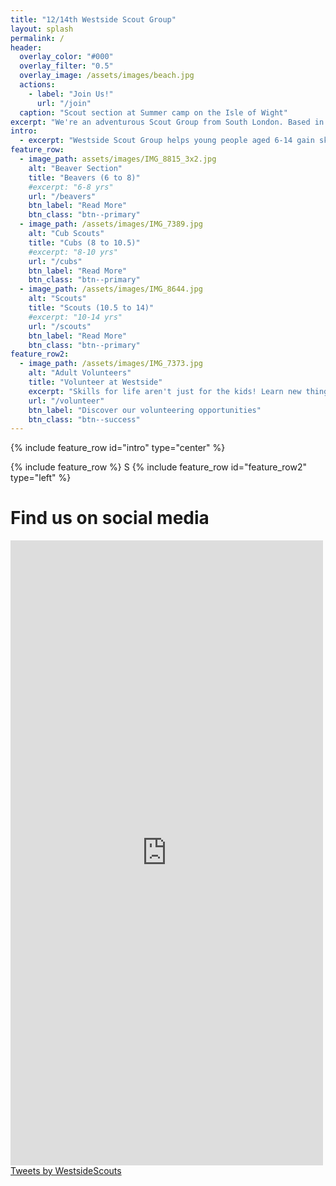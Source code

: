```yaml
---
title: "12/14th Westside Scout Group"
layout: splash
permalink: /
header:
  overlay_color: "#000"
  overlay_filter: "0.5"
  overlay_image: /assets/images/beach.jpg
  actions:
    - label: "Join Us!"
      url: "/join"
  caption: "Scout section at Summer camp on the Isle of Wight"
excerpt: "We're an adventurous Scout Group from South London. Based in Balham, we've been going strong for over a century!"
intro: 
  - excerpt: "Westside Scout Group helps young people aged 6-14 gain skills for life."
feature_row:
  - image_path: assets/images/IMG_8815_3x2.jpg
    alt: "Beaver Section"
    title: "Beavers (6 to 8)"
    #excerpt: "6-8 yrs"
    url: "/beavers"
    btn_label: "Read More"
    btn_class: "btn--primary"
  - image_path: /assets/images/IMG_7389.jpg
    alt: "Cub Scouts"
    title: "Cubs (8 to 10.5)"
    #excerpt: "8-10 yrs"
    url: "/cubs"
    btn_label: "Read More"
    btn_class: "btn--primary"
  - image_path: /assets/images/IMG_8644.jpg
    alt: "Scouts"
    title: "Scouts (10.5 to 14)"
    #excerpt: "10-14 yrs"
    url: "/scouts"
    btn_label: "Read More"
    btn_class: "btn--primary"
feature_row2:
  - image_path: /assets/images/IMG_7373.jpg
    alt: "Adult Volunteers"
    title: "Volunteer at Westside"
    excerpt: "Skills for life aren't just for the kids! Learn new things while having fun by joining the team, with flexible opportunities available."
    url: "/volunteer"
    btn_label: "Discover our volunteering opportunities"
    btn_class: "btn--success"
---
```


{% include feature_row id="intro" type="center" %}

{% include feature_row %}
S
{% include feature_row id="feature_row2" type="left" %}

# Find us on social media
<iframe src='https://www.juicer.io/api/feeds/westsidescoutssw12/iframe?columns=1' frameborder='0' width='500' height ='1000' style='display:inline-block;'></iframe>
<div style='display:inline-block;'><a class="twitter-timeline" data-width="500" data-height="1000" href="https://twitter.com/WestsideScouts?ref_src=twsrc%5Etfw">Tweets by WestsideScouts</a>
<script async src="https://platform.twitter.com/widgets.js" charset="utf-8"></script><div>

